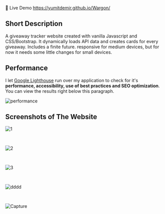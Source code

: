 🔴 Live Demo https://yumitdemir.github.io/Wargon/

## Short Description
A giveaway tracker website created with vanilla Javascript and CSS/Bootstrap. It dynamically loads API data and creates cards for every giveaway. Includes a finite future. responsive for medium devices, but for now it needs some little changes for small devices.

## Performance
I let [Google Lighthouse](https://chrome.google.com/webstore/detail/lighthouse/blipmdconlkpinefehnmjammfjpmpbjk?hl=de) run over my application to check for it's **performance, accessibility, use of best practices and SEO optimization**. You can view the results right below this paragraph.

![performance](https://user-images.githubusercontent.com/108368506/205437867-f0b5e54b-bed9-450c-af81-b17bb6cf7d9c.PNG)
## Screenshots of The Website
![1](https://user-images.githubusercontent.com/108368506/205437860-ad8e1eb5-e751-4727-8322-aa7676748301.PNG)
<pre>                               </pre>
![2](https://user-images.githubusercontent.com/108368506/205437862-2ec66bb0-7847-437c-b394-89e30b1899af.PNG)
<pre>                               </pre>
![3](https://user-images.githubusercontent.com/108368506/205437858-b7d0fec2-cdcb-4154-af20-d2e61c3c2d12.PNG)
<pre>                               </pre>
![dddd](https://user-images.githubusercontent.com/108368506/205438381-b9c7a803-e4f9-4bcc-926c-e4eea66efabd.PNG)
<pre>                               </pre>
![Capture](https://user-images.githubusercontent.com/108368506/208518841-7694183f-621b-4cc8-a1cf-6bc2ef69db04.PNG)
